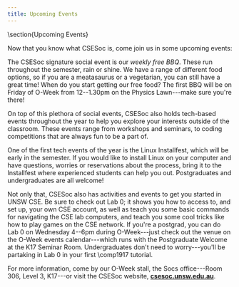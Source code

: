 ```yaml
---
title: Upcoming Events
---
```


\section{Upcoming Events}

Now that you know what CSESoc is, come join us in some upcoming
events:

The CSESoc signature social event is our _weekly free BBQ_.  These run
throughout the semester, rain or shine.  We have a range of different food
options, so if you are a meatasaurus or a vegetarian, you can still have a
great time!  When do you start getting our free food?  The first BBQ will be
on Friday of O-Week from 12--1.30pm on the Physics Lawn---make sure you're
there!

On top of this plethora of social events, CSESoc also holds tech-based events
throughout the year to help you explore your interests outside of the
classroom.  These events range from workshops and seminars, to coding
competitions that are always fun to be a part of.

One of the first tech events of the year is the Linux Installfest, which will
be early in the semester.  If you would like to install Linux on your computer
and have questions, worries or reservations about the process, bring it to the
Installfest where experienced students can help you out.  Postgraduates and
undergraduates are all welcome!

Not only that, CSESoc also has activities and events to get you started in
UNSW CSE.  Be sure to check out Lab 0; it shows you how to access to, and set
up, your own CSE account, as well as teach you some basic commands for
navigating the CSE lab computers, and teach you some cool tricks like how to
play games on the CSE network.  If you're a postgrad, you can do Lab 0 on
Wednesday 4--6pm during O-Week---just check out the venue on the O-Week events
calendar---which runs with the Postgraduate Welcome at the K17 Seminar Room.
Undergraduates don't need to worry---you'll be partaking in Lab 0 in your
first \comp1917 tutorial.

For more information, come by our O-Week stall, the Socs office---Room 306,
Level 3, K17---or visit the CSESoc website, __[csesoc.unsw.edu.au][csesoc]__.

[csesoc]: https://www.csesoc.unsw.edu.au/
